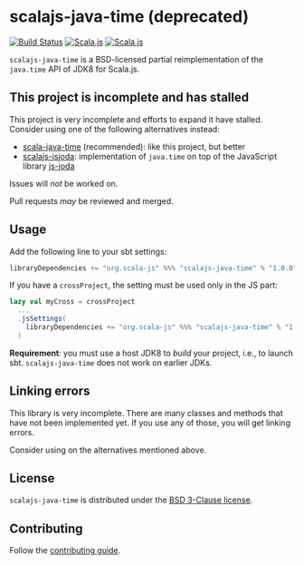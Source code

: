 # scalajs-java-time (deprecated)

[![Build Status](https://travis-ci.org/scala-js/scala-js-java-time.svg?branch=master)](https://travis-ci.org/scala-js/scala-js-java-time)
[![Scala.js](https://www.scala-js.org/assets/badges/scalajs-0.6.29.svg)](https://www.scala-js.org/)
[![Scala.js](https://www.scala-js.org/assets/badges/scalajs-1.0.0.svg)](https://www.scala-js.org)

`scalajs-java-time` is a BSD-licensed partial reimplementation of the `java.time` API of JDK8 for Scala.js.

## This project is incomplete and has stalled

This project is very incomplete and efforts to expand it have stalled.
Consider using one of the following alternatives instead:

* [scala-java-time](https://github.com/cquiroz/scala-java-time) (recommended): like this project, but better
* [scalajs-jsjoda](https://github.com/zoepepper/scalajs-jsjoda): implementation of `java.time` on top of the JavaScript library [js-joda](https://github.com/js-joda/js-joda)

Issues will *not* be worked on.

Pull requests *may* be reviewed and merged.

## Usage

Add the following line to your sbt settings:

```scala
libraryDependencies += "org.scala-js" %%% "scalajs-java-time" % "1.0.0"
```

If you have a `crossProject`, the setting must be used only in the JS part:

```scala
lazy val myCross = crossProject
  ...
  .jsSettings(
    libraryDependencies += "org.scala-js" %%% "scalajs-java-time" % "1.0.0"
  )
```

**Requirement**: you must use a host JDK8 to *build* your project, i.e., to
launch sbt. `scalajs-java-time` does not work on earlier JDKs.

## Linking errors

This library is very incomplete.
There are many classes and methods that have not been implemented yet.
If you use any of those, you will get linking errors.

Consider using on the alternatives mentioned above.

## License

`scalajs-java-time` is distributed under the
[BSD 3-Clause license](./LICENSE.txt).

## Contributing

Follow the [contributing guide](./CONTRIBUTING.md).
